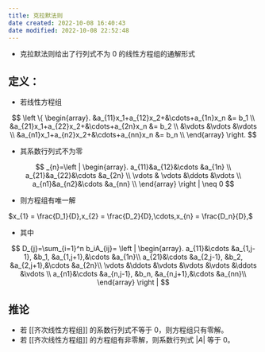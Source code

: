 ```yaml
---
title: 克拉默法则
date created: 2022-10-08 16:40:43
date modified: 2022-10-08 22:52:48
---
```


- 克拉默法则给出了行列式不为 0 的线性方程组的通解形式

## 定义：

- 若线性方程组

$$
\left \{ \begin{array}. 
 &a_{11}x_1+a_{12}x_2+&\cdots+a_{1n}x_n &= b_1 \\ &a_{21}x_1+a_{22}x_2+&\cdots+a_{2n}x_n &= b_2 \\
 &\vdots &\vdots &\vdots \\
 &a_{n1}x_1+a_{n2}x_2+&\cdots+a_{nn}x_n &= b_n \\
\end{array}
\right.
$$

- 其系数行列式不为零

$$
_{n}=\left | \begin{array}. 
a_{11}&a_{12}&\cdots &a_{1n} \\ a_{21}&a_{22}&\cdots &a_{2n} \\
 \vdots & \vdots &\ddots &\vdots \\
a_{n1}&a_{n2}&\cdots &a_{nn} \\
\end{array}
\right | \neq 0
$$

- 则方程组有唯一解

$x_{1} = \frac{D_1}{D},x_{2} = \frac{D_2}{D},\cdots,x_{n} = \frac{D_n}{D},$

- 其中

$$
D_{j}=\sum_{i=1}^n b_iA_{ij}=
\left | \begin{array}. 
a_{11}&\cdots &a_{1,j-1}, &b_1, &a_{1,j+1},&\cdots &a_{1n}\\
a_{21}&\cdots &a_{2,j-1}, &b_2, &a_{2,j+1},&\cdots &a_{2n}\\
\vdots &\ddots &\vdots &\vdots &\vdots &\ddots &\vdots \\
a_{n1}&\cdots &a_{n,j-1}, &b_n, &a_{n,j+1},&\cdots &a_{nn}\\
\end{array}
\right | 
$$

## 推论

- 若 [[齐次线性方程组]] 的系数行列式不等于 0，则方程组只有零解。
- 若 [[齐次线性方程组]] 的方程组有非零解，则系数行列式 $|A|$ 等于 0。
